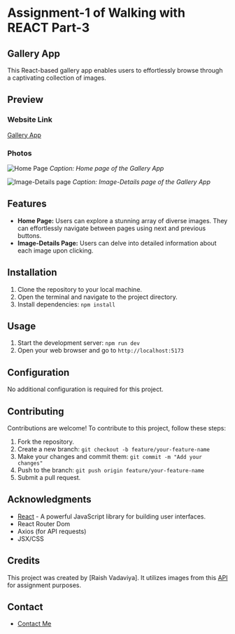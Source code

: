 # Assignment-1 of Walking with REACT Part-3

## Gallery App

This React-based gallery app enables users to effortlessly browse through a captivating collection of images.

## Preview

### Website Link
[Gallery App](http://localhost:5173)

### Photos
![Home Page](https://res.cloudinary.com/deodsnio3/image/upload/v1714095207/gallery_app_img1_geqfgf.png "Home Page")
*Caption: Home page of the Gallery App*

![Image-Details page](https://res.cloudinary.com/deodsnio3/image/upload/v1714095206/gallery_app_img2_l5i3s0.png "Image-Details Page")
*Caption: Image-Details page of the Gallery App*

## Features

- **Home Page:** Users can explore a stunning array of diverse images. They can effortlessly navigate between pages using next and previous buttons.
- **Image-Details Page:** Users can delve into detailed information about each image upon clicking.

## Installation

1. Clone the repository to your local machine.
2. Open the terminal and navigate to the project directory.
3. Install dependencies: `npm install`

## Usage

1. Start the development server: `npm run dev`
2. Open your web browser and go to `http://localhost:5173`

## Configuration

No additional configuration is required for this project.

## Contributing

Contributions are welcome! To contribute to this project, follow these steps:

1. Fork the repository.
2. Create a new branch: `git checkout -b feature/your-feature-name`
3. Make your changes and commit them: `git commit -m "Add your changes"`
4. Push to the branch: `git push origin feature/your-feature-name`
5. Submit a pull request.

## Acknowledgments

- [React](https://reactjs.org) - A powerful JavaScript library for building user interfaces.
- React Router Dom
- Axios (for API requests)
- JSX/CSS

## Credits

This project was created by [Raish Vadaviya]. It utilizes images from this [API](https://api.slingacademy.com/v1/sample-data/photos?offset=5&limit=20) for assignment purposes.

## Contact

- [Contact Me](linktr.ee/Raish101001)
